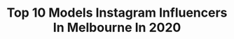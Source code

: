 ---
title: Top 10 Models Instagram Influencers In Melbourne In 2020
description: >-
  Find top models Instagram influencers in Melbourne in 2020. Most popular hashtags: #melbourne #model #love #fashion.
platform: Instagram
profiles:
  - username: "akiramorrow_"
    fullname: >-
      ᗩKIᖇᗩ ᗰOᖇᖇOᗯ
    location: "Australia"
    followers: 25416
    engagement: 257
    commentsToLikes: 0.116365
    id: ck14hu3ync5c20i198pb22c61
    verified: false
    hashtags: "#tiktokaustralia, #quarantine, #suitcase, #longhair"
  - username: "theageaustralia"
    fullname: >-
      The Age
    location: "Australia"
    followers: 65594
    engagement: 47
    commentsToLikes: 0.042306
    id: ck5c1871jumzh0i11qfa09aet
    verified: true
    hashtags: "#rail, #socialisolation, #theatre, #melbourne"
  - username: "ella._model"
    fullname: >-
      Ella Kate💗
    location: "Australia"
    followers: 6575
    engagement: 764
    commentsToLikes: 0.340688
    id: ck6u3rqn5zi120j71engjvmhm
    verified: false
    hashtags: "#adventure, #hoilday, #dancermodel, #teenfashion"
  - username: "kristyleedenovan"
    fullname: >-
      KRISTY LEE  DENOVAN
    location: "Australia"
    followers: 6387
    engagement: 1342
    commentsToLikes: 0.042049
    id: ck6ua2t5a15km0j71pd1u5tzx
    verified: false
    hashtags: "#instapic, #fierce, #picoftheday, #pointeshoes"
  - username: "poppy_the_frenchie_pup"
    fullname: >-
      Poppy The Puppy
    location: "Australia"
    followers: 3677
    engagement: 930
    commentsToLikes: 0.546758
    id: ck15sol9ze1p50i19arl26csr
    verified: false
    hashtags: "#frenchbulldogsofinsta, #pawtytime, #frenchiesofmelbourne, #happyhumpday"
  - username: "kam_eraa"
    fullname: >-
      KERRI MCAULEY PHOTOGRAPHY
    location: "Australia"
    followers: 17270
    engagement: 490
    commentsToLikes: 0.019039
    id: ck0tt2ld30vyq0i19z7jxtf1e
    verified: false
    hashtags: "#marriage, #photographicstudio, #portraits, #beautyphotography"
  - username: "mikayla_stevens.06"
    fullname: >-
      MIKAYLA STEVENS
    location: "Australia"
    followers: 40986
    engagement: 778
    commentsToLikes: 0.038972
    id: ck6u71fqeiww80j712x08dvh3
    verified: false
    hashtags: "#modelling, #groupshoot, #picturesnme, #ajcophotography"
  - username: "natkalinowski"
    fullname: >-
      Natalia Kalinowski
    location: "Australia"
    followers: 111763
    engagement: 314
    commentsToLikes: 0.025633
    id: ck6trxfdr1mj30j71xddclqcz
    verified: false
    hashtags: "#staypostive, #selfisolation, #supportlocalbusiness, #lockdownforlove"
  - username: "jewelthealternative"
    fullname: >-
      JEWEL 🇫🇷🇲🇦 ヅ
    location: "Australia"
    followers: 5591
    engagement: 1101
    commentsToLikes: 0.037287
    id: ck5c7ed4j7dly0i11n5xapfou
    verified: false
    hashtags: "#pumaau"
  - username: "emilyelizabethmay"
    fullname: >-
      emily🌙 outfit inspo
    location: "Australia"
    followers: 26133
    engagement: 99
    commentsToLikes: 0.075727
    id: ck0ue9uogkw8d0i195wheor9l
    verified: false
    hashtags: "#blackandwhiteblazer, #savingmoney, #islandlife, #holidayootd"
---